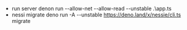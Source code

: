 - run server
    denon run --allow-net --allow-read --unstable .\app.ts
- nessi migrate
    deno run -A --unstable https://deno.land/x/nessie/cli.ts migrate